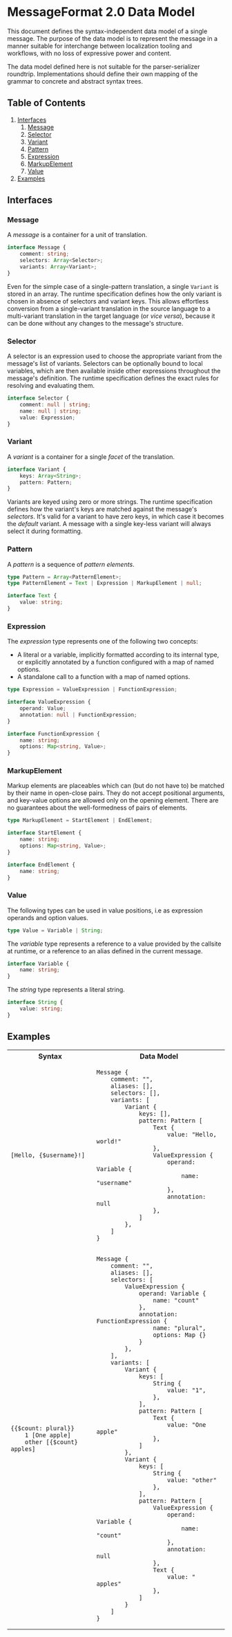 # MessageFormat 2.0 Data Model

This document defines the syntax-independent data model of a single message. The purpose of the data model is to represent the message in a manner suitable for interchange between localization tooling and workflows, with no loss of expressive power and content.

The data model defined here is not suitable for the parser-serializer roundtrip. Implementations should define their own mapping of the grammar to concrete and abstract syntax trees.

## Table of Contents

1. [Interfaces](#interfaces)
    1. [Message](#message)
    1. [Selector](#selector)
    1. [Variant](#variant)
    1. [Pattern](#pattern)
    1. [Expression](#expression)
    1. [MarkupElement](#markupelement)
    1. [Value](#value)
1. [Examples](#examples)

## Interfaces

### Message

A _message_ is a container for a unit of translation.

```ts
interface Message {
    comment: string;
    selectors: Array<Selector>;
    variants: Array<Variant>;
}
```

Even for the simple case of a single-pattern translation, a single `Variant` is stored in an array. The runtime specification defines how the only variant is chosen in absence of selectors and variant keys. This allows effortless conversion from a single-variant translation in the source language to a multi-variant translation in the target language (or _vice versa_), because it can be done without any changes to the message's structure.

### Selector

A selector is an expression used to choose the appropriate variant from the message's list of variants. Selectors can be optionally bound to local variables, which are then available inside other expressions throughout the message's definition. The runtime specification defines the exact rules for resolving and evaluating them.

```ts
interface Selector {
    comment: null | string;
    name: null | string;
    value: Expression;
}
```

### Variant

A _variant_ is a container for a single _facet_ of the translation.

```ts
interface Variant {
    keys: Array<String>;
    pattern: Pattern;
}
```

Variants are keyed using zero or more strings. The runtime specification defines how the variant's keys are matched against the message's _selectors_. It's valid for a variant to have zero keys, in which case it becomes the _default_ variant. A message with a single key-less variant will always select it during formatting.

### Pattern

A _pattern_ is a sequence of _pattern elements_.

```ts
type Pattern = Array<PatternElement>;
type PatternElement = Text | Expression | MarkupElement | null;
```

```ts
interface Text {
    value: string;
}
```

### Expression

The _expression_ type represents one of the following two concepts:

* A literal or a variable, implicitly formatted according to its internal type, or explicitly annotated by a function configured with a map of named options.
* A standalone call to a function with a map of named options.

```ts
type Expression = ValueExpression | FunctionExpression;
```

```ts
interface ValueExpression {
    operand: Value;
    annotation: null | FunctionExpression;
}
```

```ts
interface FunctionExpression {
    name: string;
    options: Map<string, Value>;
}
```

### MarkupElement

Markup elements are placeables which can (but do not have to) be matched by their name in open-close pairs. They do not accept positional arguments, and key-value options are allowed only on the opening element. There are no guarantees about the well-formedness of pairs of elements.

```ts
type MarkupElement = StartElement | EndElement;
```

```ts
interface StartElement {
    name: string;
    options: Map<string, Value>;
}
```

```ts
interface EndElement {
    name: string;
}
```

### Value

The following types can be used in value positions, i.e as expression operands and option values.

```ts
type Value = Variable | String;
```

The _variable_ type represents a reference to a value provided by the callsite at runtime, or a reference to an alias defined in the current message.

```ts
interface Variable {
    name: string;
}
```

The _string_ type represents a literal string.

```ts
interface String {
    value: string;
}
```

## Examples

<table>
<tr>
<th>Syntax</th>
<th>Data Model</th>
</tr>

<tr>
<td>

    [Hello, {$username}!]

</td>
<td>

    Message {
        comment: "",
        aliases: [],
        selectors: [],
        variants: [
            Variant {
                keys: [],
                pattern: Pattern [
                    Text {
                        value: "Hello, world!"
                    },
                    ValueExpression {
                        operand: Variable {
                            name: "username"
                        },
                        annotation: null
                    },
                ]
            },
        ]
    }

</td>
</tr>

<tr>
<td>

    {{$count: plural}}
        1 [One apple]
        other [{$count} apples]

</td>
<td>

    Message {
        comment: "",
        aliases: [],
        selectors: [
            ValueExpression {
                operand: Variable {
                    name: "count"
                },
                annotation: FunctionExpression {
                    name: "plural",
                    options: Map {}
                }
            },
        ],
        variants: [
            Variant {
                keys: [
                    String {
                        value: "1",
                    },
                ],
                pattern: Pattern [
                    Text {
                        value: "One apple"
                    },
                ]
            },
            Variant {
                keys: [
                    String {
                        value: "other"
                    },
                ],
                pattern: Pattern [
                    ValueExpression {
                        operand: Variable {
                            name: "count"
                        },
                        annotation: null
                    },
                    Text {
                        value: " apples"
                    },
                ]
            }
        ]
    }

</tr>
</table>
